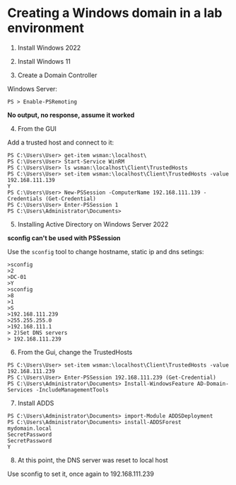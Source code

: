 #  Creating a Windows domain in a lab environment

1. Install Windows 2022 
2. Install Windows 11 

3. Create a Domain Controller

Windows Server:

```
PS > Enable-PSRemoting
```

**No output, no response, assume it worked**

4. From the GUI

Add a trusted host and connect to it:

```
PS C:\Users\User> get-item wsman:\localhost\
PS C:\Users\User> Start-Service WinRM
PS C:\Users\User> ls wsman:\localhost\Client\TrustedHosts
PS C:\Users\User> set-item wsman:\localhost\Client\TrustedHosts -value 192.168.111.139
Y
PS C:\Users\User> New-PSSession -ComputerName 192.168.111.139 -Credentials (Get-Credential)
PS C:\Users\User> Enter-PSSession 1
PS C:\Users\Administrator\Documents>
```

5. Installing Active Directory on Windows Server 2022

**sconfig can't be used with PSSession**

Use the `sconfig` tool to change hostname, static ip and dns setings:

```
>sconfig 
>2
>DC-01
>Y
>sconfig
>8
>1
>S
>192.168.111.239
>255.255.255.0
>192.168.111.1
> 2)Set DNS servers
> 192.168.111.239
```

	
6. From the Gui, change the TrustedHosts

```
PS C:\Users\User> set-item wsman:\localhost\Client\TrustedHosts -value 192.168.111.239
PS C:\Users\User> Enter-PSSession 192.168.111.239 (Get-Credential)
PS C:\Users\Administrator\Documents> Install-WindowsFeature AD-Domain-Services -IncludeManagementTools
```

7. Install ADDS

```
PS C:\Users\Administrator\Documents> import-Module ADDSDeployment
PS C:\Users\Administrator\Documents> install-ADDSForest
mydomain.local
SecretPassword
SecretPassword
Y
```

8. At this point, the DNS server was reset to local host

Use sconfig to set it, once again to 192.168.111.239




